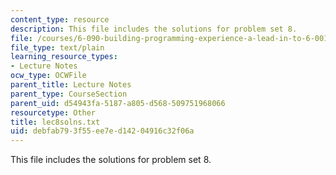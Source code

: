 ```yaml
---
content_type: resource
description: This file includes the solutions for problem set 8.
file: /courses/6-090-building-programming-experience-a-lead-in-to-6-001-january-iap-2005/debfab793f55ee7ed14204916c32f06a_lec8solns.txt
file_type: text/plain
learning_resource_types:
- Lecture Notes
ocw_type: OCWFile
parent_title: Lecture Notes
parent_type: CourseSection
parent_uid: d54943fa-5187-a805-d568-509751968066
resourcetype: Other
title: lec8solns.txt
uid: debfab79-3f55-ee7e-d142-04916c32f06a
---
```

This file includes the solutions for problem set 8.

